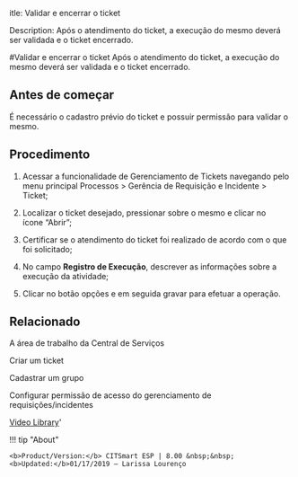itle: Validar e encerrar o ticket

Description: Após o atendimento do ticket, a execução do mesmo deverá ser validada e o ticket encerrado.

#Validar e encerrar o ticket
Após o atendimento do ticket, a execução do mesmo deverá ser validada e o ticket encerrado.

Antes de começar
----------------

É necessário o cadastro prévio do ticket e possuir permissão para validar o
mesmo.

Procedimento
------------

1.  Acessar a funcionalidade de Gerenciamento de Tickets navegando pelo menu
    principal Processos \> Gerência de Requisição e Incidente \> Ticket;

2.  Localizar o ticket desejado, pressionar sobre o mesmo e clicar no
    ícone “Abrir”;

3.  Certificar se o atendimento do ticket foi realizado de acordo com o que foi
    solicitado;

4.  No campo **Registro de Execução**, descrever as informações sobre a execução
    da atividade;

5.  Clicar no botão opções e em seguida gravar para efetuar a operação.

Relacionado
-----------

A área de trabalho da Central de Serviços

Criar um ticket

Cadastrar um grupo

Configurar permissão de acesso do gerenciamento de requisições/incidentes


<i class='fa fa-youtube-play  fa-2x' style='color:#97ce17;vertical-align: middle;'> </i> [Video Library](https://www.youtube.com/playlist?list=PLB5qK2uzf2ROn4Xs6UdH84Ujzta2iJ6Ei)'

!!! tip "About"

    <b>Product/Version:</b> CITSmart ESP | 8.00 &nbsp;&nbsp;
    <b>Updated:</b>01/17/2019 – Larissa Lourenço
